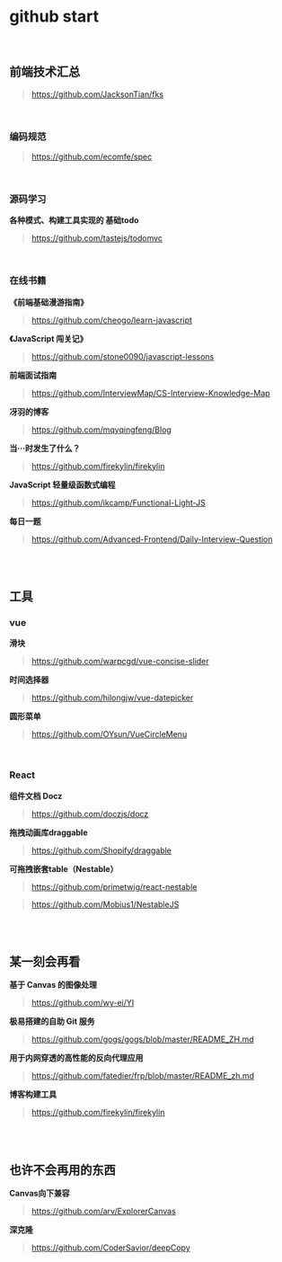 # github start

<br>

## 前端技术汇总

> https://github.com/JacksonTian/fks

<br>

### 编码规范

> https://github.com/ecomfe/spec

<br>

### 源码学习

**各种模式、构建工具实现的 基础todo**

> https://github.com/tastejs/todomvc

<br>

### 在线书籍

**《前端基础漫游指南》**

> https://github.com/cheogo/learn-javascript

**《JavaScript 闯关记》**

> https://github.com/stone0090/javascript-lessons

**前端面试指南**

> https://github.com/InterviewMap/CS-Interview-Knowledge-Map

**冴羽的博客**

> https://github.com/mqyqingfeng/Blog

**当···时发生了什么？**

> https://github.com/firekylin/firekylin

**JavaScript 轻量级函数式编程**

> https://github.com/ikcamp/Functional-Light-JS

**每日一题**

> https://github.com/Advanced-Frontend/Daily-Interview-Question


<br>
<br>

## 工具

### vue

**滑块**

> https://github.com/warpcgd/vue-concise-slider

**时间选择器**

> https://github.com/hilongjw/vue-datepicker

**圆形菜单**

> https://github.com/OYsun/VueCircleMenu

<br>

### React

**组件文档 Docz**

> https://github.com/doczjs/docz

**拖拽动画库draggable**

> https://github.com/Shopify/draggable

**可拖拽嵌套table（Nestable）**

> https://github.com/primetwig/react-nestable

> https://github.com/Mobius1/NestableJS


<br>

<br>



## 某一刻会再看

**基于 Canvas 的图像处理**

> https://github.com/wy-ei/YI

**极易搭建的自助 Git 服务**

> https://github.com/gogs/gogs/blob/master/README_ZH.md

**用于内网穿透的高性能的反向代理应用**

> https://github.com/fatedier/frp/blob/master/README_zh.md

**博客构建工具**

> https://github.com/firekylin/firekylin

<br>

<br>

## 也许不会再用的东西

**Canvas向下兼容**

> https://github.com/arv/ExplorerCanvas

**深克隆**

> https://github.com/CoderSavior/deepCopy
